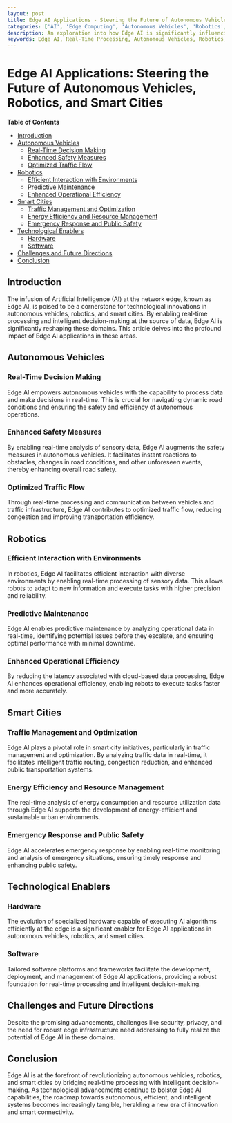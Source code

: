 ```yaml
---
layout: post
title: Edge AI Applications - Steering the Future of Autonomous Vehicles, Robotics, and Smart Cities
categories: ['AI', 'Edge Computing', 'Autonomous Vehicles', 'Robotics', 'Smart Cities', 'Technology']
description: An exploration into how Edge AI is significantly influencing the realms of autonomous vehicles, robotics, and smart cities by facilitating real-time processing and intelligent decision-making.
keywords: Edge AI, Real-Time Processing, Autonomous Vehicles, Robotics, Smart Cities, Intelligent Decision-Making
---
```


# Edge AI Applications: Steering the Future of Autonomous Vehicles, Robotics, and Smart Cities

**Table of Contents**

- [Introduction](#introduction)
- [Autonomous Vehicles](#autonomous-vehicles)
  - [Real-Time Decision Making](#real-time-decision-making)
  - [Enhanced Safety Measures](#enhanced-safety-measures)
  - [Optimized Traffic Flow](#optimized-traffic-flow)
- [Robotics](#robotics)
  - [Efficient Interaction with Environments](#efficient-interaction-with-environments)
  - [Predictive Maintenance](#predictive-maintenance)
  - [Enhanced Operational Efficiency](#enhanced-operational-efficiency)
- [Smart Cities](#smart-cities)
  - [Traffic Management and Optimization](#traffic-management-and-optimization)
  - [Energy Efficiency and Resource Management](#energy-efficiency-and-resource-management)
  - [Emergency Response and Public Safety](#emergency-response-and-public-safety)
- [Technological Enablers](#technological-enablers)
  - [Hardware](#hardware)
  - [Software](#software)
- [Challenges and Future Directions](#challenges-and-future-directions)
- [Conclusion](#conclusion)

## Introduction

The infusion of Artificial Intelligence (AI) at the network edge, known as Edge AI, is poised to be a cornerstone for technological innovations in autonomous vehicles, robotics, and smart cities. By enabling real-time processing and intelligent decision-making at the source of data, Edge AI is significantly reshaping these domains. This article delves into the profound impact of Edge AI applications in these areas.

## Autonomous Vehicles

### Real-Time Decision Making

Edge AI empowers autonomous vehicles with the capability to process data and make decisions in real-time. This is crucial for navigating dynamic road conditions and ensuring the safety and efficiency of autonomous operations.

### Enhanced Safety Measures

By enabling real-time analysis of sensory data, Edge AI augments the safety measures in autonomous vehicles. It facilitates instant reactions to obstacles, changes in road conditions, and other unforeseen events, thereby enhancing overall road safety.

### Optimized Traffic Flow

Through real-time processing and communication between vehicles and traffic infrastructure, Edge AI contributes to optimized traffic flow, reducing congestion and improving transportation efficiency.

## Robotics

### Efficient Interaction with Environments

In robotics, Edge AI facilitates efficient interaction with diverse environments by enabling real-time processing of sensory data. This allows robots to adapt to new information and execute tasks with higher precision and reliability.

### Predictive Maintenance

Edge AI enables predictive maintenance by analyzing operational data in real-time, identifying potential issues before they escalate, and ensuring optimal performance with minimal downtime.

### Enhanced Operational Efficiency

By reducing the latency associated with cloud-based data processing, Edge AI enhances operational efficiency, enabling robots to execute tasks faster and more accurately.

## Smart Cities

### Traffic Management and Optimization

Edge AI plays a pivotal role in smart city initiatives, particularly in traffic management and optimization. By analyzing traffic data in real-time, it facilitates intelligent traffic routing, congestion reduction, and enhanced public transportation systems.

### Energy Efficiency and Resource Management

The real-time analysis of energy consumption and resource utilization data through Edge AI supports the development of energy-efficient and sustainable urban environments.

### Emergency Response and Public Safety

Edge AI accelerates emergency response by enabling real-time monitoring and analysis of emergency situations, ensuring timely response and enhancing public safety.

## Technological Enablers

### Hardware

The evolution of specialized hardware capable of executing AI algorithms efficiently at the edge is a significant enabler for Edge AI applications in autonomous vehicles, robotics, and smart cities.

### Software

Tailored software platforms and frameworks facilitate the development, deployment, and management of Edge AI applications, providing a robust foundation for real-time processing and intelligent decision-making.

## Challenges and Future Directions

Despite the promising advancements, challenges like security, privacy, and the need for robust edge infrastructure need addressing to fully realize the potential of Edge AI in these domains.

## Conclusion

Edge AI is at the forefront of revolutionizing autonomous vehicles, robotics, and smart cities by bridging real-time processing with intelligent decision-making. As technological advancements continue to bolster Edge AI capabilities, the roadmap towards autonomous, efficient, and intelligent systems becomes increasingly tangible, heralding a new era of innovation and smart connectivity.
